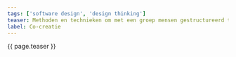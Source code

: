 ```yaml
---
tags: ['software design', 'design thinking']
teaser: Methoden en technieken om met een groep mensen gestructureerd te brainstormen en samen prototypes te maken.
label: Co-creatie
---
```

{{ page.teaser }}

